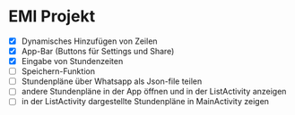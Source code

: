 EMI Projekt
===========

- [X] Dynamisches Hinzufügen von Zeilen
- [X] App-Bar (Buttons für Settings und Share)
- [X] Eingabe von Stundenzeiten
- [ ] Speichern-Funktion
- [ ] Stundenpläne über Whatsapp als Json-file teilen
- [ ] andere Stundenpläne in der App öffnen und in der ListActivity anzeigen
- [ ] in der ListActivity dargestellte Stundenpläne in MainActivity zeigen
